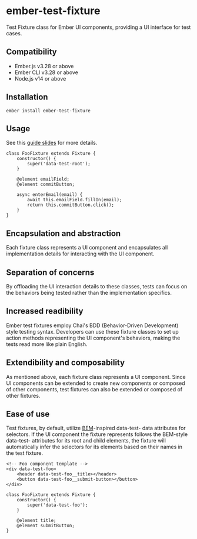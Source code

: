 # ember-test-fixture

Test Fixture class for Ember UI components, providing a UI interface for test cases.

## Compatibility

- Ember.js v3.28 or above
- Ember CLI v3.28 or above
- Node.js v14 or above

## Installation

```
ember install ember-test-fixture
```

## Usage

See this [guide slides](https://docs.google.com/presentation/d/1i426b1j9hOOvMJQN6gYiNU6WoPa20lL_BGT_5RjIuMI/edit?usp=sharing) for more details.

```
class FooFixture extends Fixture {
    constructor() {
        super('data-test-root');
    }

    @element emailField;
    @element commitButton;

    async enterEmail(email) {
        await this.emailField.fillIn(email);
        return this.commitButton.click();
    }
}
```

## Encapsulation and abstraction

Each fixture class represents a UI component and encapsulates all implementation details for interacting with the UI component.

## Separation of concerns

By offloading the UI interaction details to these classes, tests can focus on the behaviors being tested rather than the implementation specifics.

## Increased readibility

Ember test fixtures employ Chai's BDD (Behavior-Driven Development) style testing syntax. Developers can use these fixture classes to set up action methods representing the UI component's behaviors, making the tests read more like plain English.

## Extendibility and composability

As mentioned above, each fixture class represents a UI component. Since UI components can be extended to create new components or composed of other components, test fixtures can also be extended or composed of other fixtures.

## Ease of use

Test fixtures, by default, utilize [BEM](https://getbem.com/)-inspired data-test- data attributes for selectors. If the UI component the fixture represents follows the BEM-style data-test- attributes for its root and child elements, the fixture will automatically infer the selectors for its elements based on their names in the test fixture.

```
<!-- Foo component template -->
<div data-test-foo>
    <header data-test-foo__title></header>
    <button data-test-foo__submit-button></button>
</div>
```

```
class FooFixture extends Fixture {
    constructor() {
        super('data-test-foo');
    }

    @element title;
    @element submitButton;
}
```
